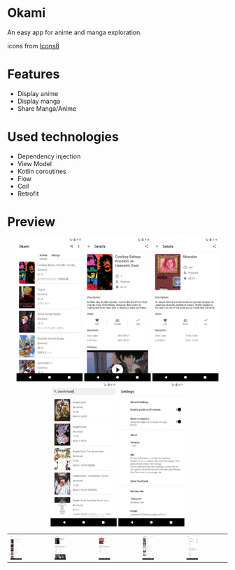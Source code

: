 # Okami
An easy app for anime and manga exploration.

icons from [Icons8](https://icons8.com/)

# Features
- Display anime 
- Display manga 
- Share Manga/Anime

# Used technologies
- Dependency injection
- View Model
- Kotlin coroutines
- Flow
- Coil
- Retrofit

# Preview
<p align="center">
    <img src="/preview/Screenshot_20211230_201400.png" width="30%" height="30%" alt="screenshot">
    <img src="/preview/Screenshot_20211230_201429.png" width="30%" height="30%" alt="screenshot">
    <img src="/preview/Screenshot_20211230_201459.png" width="30%" height="30%" alt="screenshot">
    <img src="/preview/Screenshot_20211230_201524.png" width="30%" height="30%" alt="screenshot">
    <img src="/preview/Screenshot_20211230_202149.png" width="30%" height="30%" alt="screenshot">
</p>

<table>
    <td>
       <img src="/preview/Screenshot_20211230_201400.png" width="30%" height="30%" alt="screenshot"> 
    </td>
    <td>
       <img src="/preview/Screenshot_20211230_201429.png" width="30%" height="30%" alt="screenshot"> 
    </td>
    <td>
       <img src="/preview/Screenshot_20211230_201459.png" width="30%" height="30%" alt="screenshot"> 
    </td>
    <td>
       <img src="/preview/Screenshot_20211230_201524.png" width="30%" height="30%" alt="screenshot"> 
    </td>
    <td>
       <img src="/preview/Screenshot_20211230_202149.png" width="30%" height="30%" alt="screenshot"> 
    </td>
</table>
